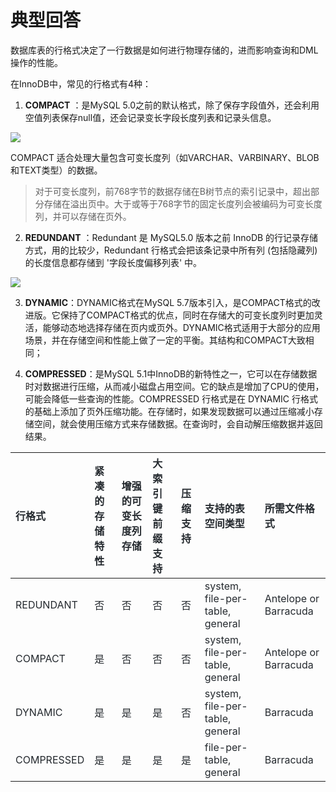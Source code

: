 # 典型回答


数据库表的行格式决定了一行数据是如何进行物理存储的，进而影响查询和DML操作的性能。



在InnoDB中，常见的行格式有4种：



1. **COMPACT** ：是MySQL 5.0之前的默认格式，除了保存字段值外，还会利用空值列表保存null值，还会记录变长字段长度列表和记录头信息。



![](https://cdn.nlark.com/yuque/0/2023/png/5378072/1691226687920-9b65a97a-4cc8-4f19-89d3-4cf8f099c059.png)



COMPACT 适合处理大量包含可变长度列（如VARCHAR、VARBINARY、BLOB和TEXT类型）的数据。



> 对于可变长度列，前768字节的数据存储在B树节点的索引记录中，超出部分存储在溢出页中。大于或等于768字节的固定长度列会被编码为可变长度列，并可以存储在页外。
>



2. **REDUNDANT** ：Redundant 是 MySQL5.0 版本之前 InnoDB 的行记录存储方式，用的比较少，Redundant 行格式会把该条记录中所有列 (包括隐藏列) 的长度信息都存储到 '字段长度偏移列表' 中。





![](https://cdn.nlark.com/yuque/0/2023/png/5378072/1691226921724-f2365ad2-beb2-458a-962d-b3d8ffc40a78.png)





3. **DYNAMIC**：DYNAMIC格式在MySQL 5.7版本引入，是COMPACT格式的改进版。它保持了COMPACT格式的优点，同时在存储大的可变长度列时更加灵活，能够动态地选择存储在页内或页外。DYNAMIC格式适用于大部分的应用场景，并在存储空间和性能上做了一定的平衡。其结构和COMPACT大致相同；



4. **COMPRESSED**：是MySQL 5.1中InnoDB的新特性之一，它可以在存储数据时对数据进行压缩，从而减小磁盘占用空间。它的缺点是增加了CPU的使用，可能会降低一些查询的性能。COMPRESSED 行格式是在 DYNAMIC 行格式的基础上添加了页外压缩功能。在存储时，如果发现数据可以通过压缩减小存储空间，就会使用压缩方式来存储数据。在查询时，会自动解压缩数据并返回结果。





| **<font style="color:rgb(36, 41, 46);">行格式</font>** | **<font style="color:rgb(36, 41, 46);">紧凑的存储特性</font>** | **<font style="color:rgb(36, 41, 46);">增强的可变长度列存储</font>** | **<font style="color:rgb(36, 41, 46);">大索引键前缀支持</font>** | **<font style="color:rgb(36, 41, 46);">压缩支持</font>** | **<font style="color:rgb(36, 41, 46);">支持的表空间类型</font>** | **<font style="color:rgb(36, 41, 46);">所需文件格式</font>** |
| :--- | :--- | :--- | :--- | :--- | :--- | :--- |
| <font style="color:rgb(36, 41, 46);">REDUNDANT</font> | <font style="color:rgb(36, 41, 46);">否</font> | <font style="color:rgb(36, 41, 46);">否</font> | <font style="color:rgb(36, 41, 46);">否</font> | <font style="color:rgb(36, 41, 46);">否</font> | <font style="color:rgb(36, 41, 46);">system, file-per-table, general</font> | <font style="color:rgb(36, 41, 46);">Antelope or Barracuda</font> |
| <font style="color:rgb(36, 41, 46);">COMPACT</font> | <font style="color:rgb(36, 41, 46);">是</font> | <font style="color:rgb(36, 41, 46);">否</font> | <font style="color:rgb(36, 41, 46);">否</font> | <font style="color:rgb(36, 41, 46);">否</font> | <font style="color:rgb(36, 41, 46);">system, file-per-table, general</font> | <font style="color:rgb(36, 41, 46);">Antelope or Barracuda</font> |
| <font style="color:rgb(36, 41, 46);">DYNAMIC</font> | <font style="color:rgb(36, 41, 46);">是</font> | <font style="color:rgb(36, 41, 46);">是</font> | <font style="color:rgb(36, 41, 46);">是</font> | <font style="color:rgb(36, 41, 46);">否</font> | <font style="color:rgb(36, 41, 46);">system, file-per-table, general</font> | <font style="color:rgb(36, 41, 46);">Barracuda</font> |
| <font style="color:rgb(36, 41, 46);">COMPRESSED</font> | <font style="color:rgb(36, 41, 46);">是</font> | <font style="color:rgb(36, 41, 46);">是</font> | <font style="color:rgb(36, 41, 46);">是</font> | <font style="color:rgb(36, 41, 46);">是</font> | <font style="color:rgb(36, 41, 46);">file-per-table, general</font> | <font style="color:rgb(36, 41, 46);">Barracuda</font> |



